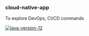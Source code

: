 ### cloud-native-app
To explore DevOps, CI/CD commands

[![java-version-12](https://img.shields.io/badge/open--jdk-12-orange)](www.google.com)
